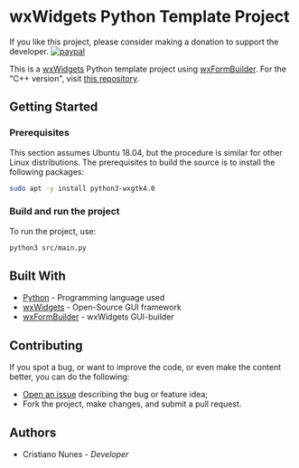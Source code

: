 # wxWidgets Python Template Project

If you like this project, please consider making a donation to support the developer. [![paypal](https://www.paypalobjects.com/en_US/i/btn/btn_donate_SM.gif)](https://www.paypal.com/cgi-bin/webscr?cmd=_s-xclick&hosted_button_id=2EDNU6LPSCH6S)

This is a [wxWidgets](https://www.wxwidgets.org/) Python template project using [wxFormBuilder](https://github.com/wxFormBuilder/wxFormBuilder). For the "C++ version", visit [this repository](https://github.com/cfgnunes/wxwidgets-cpp-template).

## Getting Started

### Prerequisites

This section assumes Ubuntu 18.04, but the procedure is similar for other Linux distributions. The prerequisites to build the source is to install the following packages:

```sh
sudo apt -y install python3-wxgtk4.0
```

### Build and run the project

To run the project, use:

```sh
python3 src/main.py
```

## Built With

- [Python](https://www.python.org/) - Programming language used
- [wxWidgets](https://www.wxwidgets.org/) - Open-Source GUI framework
- [wxFormBuilder](https://github.com/wxFormBuilder/) - wxWidgets GUI-builder

## Contributing

If you spot a bug, or want to improve the code, or even make the content better, you can do the following:

- [Open an issue](https://github.com/cfgnunes/wxwidgets-python-template/issues/new) describing the bug or feature idea;
- Fork the project, make changes, and submit a pull request.

## Authors

- Cristiano Nunes - _Developer_
